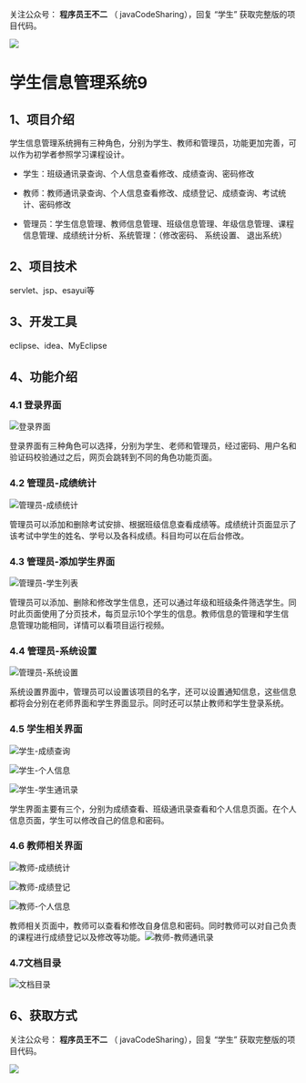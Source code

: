 关注公众号： **程序员王不二** （ javaCodeSharing），回复 “学生” 获取完整版的项目代码。

 ![](https://www.codeshop.fun/Typora-Images/202205281253739.png)

# 学生信息管理系统9



## 1、项目介绍

学生信息管理系统拥有三种角色，分别为学生、教师和管理员，功能更加完善，可以作为初学者参照学习课程设计。

- 学生：班级通讯录查询、个人信息查看修改、成绩查询、密码修改

- 教师：教师通讯录查询、个人信息查看修改、成绩登记、成绩查询、考试统计、密码修改

- 管理员：学生信息管理、教师信息管理、班级信息管理、年级信息管理、课程信息管理、成绩统计分析、系统管理：（修改密码、 系统设置、 退出系统）


## 2、项目技术

servlet、jsp、esayui等

## 3、开发工具

eclipse、idea、MyEclipse

## 4、功能介绍

### 4.1 登录界面

![登录界面](https://www.codeshop.fun/Typora-Images/20220515111216.png)

登录界面有三种角色可以选择，分别为学生、老师和管理员，经过密码、用户名和验证码校验通过之后，网页会跳转到不同的角色功能页面。

### 4.2 管理员-成绩统计

![管理员-成绩统计](https://www.codeshop.fun/Typora-Images/20220515111501.jpg)

管理员可以添加和删除考试安排、根据班级信息查看成绩等。成绩统计页面显示了 该考试中学生的姓名、学号以及各科成绩。科目均可以在后台修改。

### 4.3 管理员-添加学生界面

![管理员-学生列表](https://www.codeshop.fun/Typora-Images/20220515111518.jpg)

管理员可以添加、删除和修改学生信息，还可以通过年级和班级条件筛选学生。同时此页面使用了分页技术，每页显示10个学生的信息。教师信息的管理和学生信息管理功能相同，详情可以看项目运行视频。

### 4.4 管理员-系统设置

![管理员-系统设置](https://www.codeshop.fun/Typora-Images/20220515111523.jpg)

系统设置界面中，管理员可以设置该项目的名字，还可以设置通知信息，这些信息都将会分别在老师界面和学生界面显示。同时还可以禁止教师和学生登录系统。

### 4.5 学生相关界面

![学生-成绩查询](https://www.codeshop.fun/Typora-Images/20220515111531.jpg)

![学生-个人信息](https://www.codeshop.fun/Typora-Images/20220515111537.jpg)

![学生-学生通讯录](https://www.codeshop.fun/Typora-Images/20220515111542.jpg)

学生界面主要有三个，分别为成绩查看、班级通讯录查看和个人信息页面。在个人信息页面，学生可以修改自己的信息和密码。

### 4.6 教师相关界面

![教师-成绩统计](https://www.codeshop.fun/Typora-Images/20220515111550.jpg)

![教师-成绩登记](https://www.codeshop.fun/Typora-Images/20220515111553.jpg)

![教师-个人信息](https://www.codeshop.fun/Typora-Images/20220515111556.jpg)

教师相关页面中，教师可以查看和修改自身信息和密码。同时教师可以对自己负责的课程进行成绩登记以及修改等功能。![教师-教师通讯录](https://www.codeshop.fun/Typora-Images/20220515111559.jpg)

### 4.7文档目录

![文档目录](https://www.codeshop.fun/Typora-Images/202208152135557.jpg)


## 6、获取方式

关注公众号： **程序员王不二** （ javaCodeSharing），回复 “学生” 获取完整版的项目代码。

 ![](https://www.codeshop.fun/Typora-Images/202205281253739.png)
